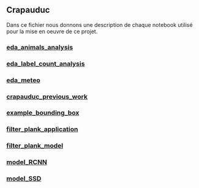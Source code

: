## Crapauduc

Dans ce fichier nous donnons une description de chaque notebook utilisé pour la mise en oeuvre de ce projet. 


###  [eda_animals_analysis](../notebooks/eda_animals_analysis.ipynb)

###  [eda_label_count_analysis](../notebooks/eda_label_count_analysis.ipynb)

###  [eda_meteo](../notebooks/eda_meteo.ipynb)

###  [crapauduc_previous_work](../notebooks/example_bounding_box.ipynb)

###  [example_bounding_box](../notebooks/filter_analysis.ipynb)

###  [filter_plank_application](../notebooks/filter_plank_application.ipynb)

###  [filter_plank_model](../notebooks/filter_plank_model.ipynb)

###  [model_RCNN](../notebooks/model_RCNN.ipynb)

###  [model_SSD](../notebooks/model_SSD.ipynb)
